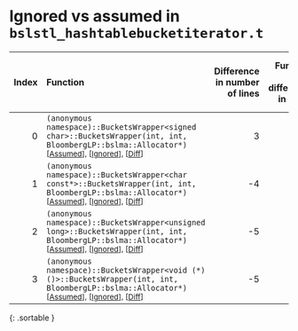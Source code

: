 # Ignored vs assumed in `bslstl_hashtablebucketiterator.t`

<script src="../sorttable.js"></script>

|   Index | Function                                                                                                                                                                                                  |   Difference in number of lines |   Function size difference in bytes | Number of lines in assumed build   | Number of bytes in assumed build   | Number of lines in ignored build   | Number of bytes in ignored build   |
|--------:|:----------------------------------------------------------------------------------------------------------------------------------------------------------------------------------------------------------|--------------------------------:|------------------------------------:|:-----------------------------------|:-----------------------------------|:-----------------------------------|:-----------------------------------|
|       0 | `(anonymous namespace)::BucketsWrapper<signed char>::BucketsWrapper(int, int, BloombergLP::bslma::Allocator*)` <sup>\[[Assumed](0.assume.s.txt)\], \[[Ignored](0.none.s.txt)\], \[[Diff](0.diff.html)\]   |                               3 |                                   0 | 1,424                              | 4,298,864                          | 1,424                              | 4,298,864                          |
|       1 | `(anonymous namespace)::BucketsWrapper<char const*>::BucketsWrapper(int, int, BloombergLP::bslma::Allocator*)` <sup>\[[Assumed](1.assume.s.txt)\], \[[Ignored](1.none.s.txt)\], \[[Diff](1.diff.html)\]   |                              -4 |                                 -16 | 1,456                              | 4,301,824                          | 1,472                              | 4,301,888                          |
|       2 | `(anonymous namespace)::BucketsWrapper<unsigned long>::BucketsWrapper(int, int, BloombergLP::bslma::Allocator*)` <sup>\[[Assumed](2.assume.s.txt)\], \[[Ignored](2.none.s.txt)\], \[[Diff](2.diff.html)\] |                              -5 |                                 -64 | 1,408                              | 4,300,352                          | 1,472                              | 4,300,352                          |
|       3 | `(anonymous namespace)::BucketsWrapper<void (*)()>::BucketsWrapper(int, int, BloombergLP::bslma::Allocator*)` <sup>\[[Assumed](3.assume.s.txt)\], \[[Ignored](3.none.s.txt)\], \[[Diff](3.diff.html)\]    |                              -5 |                                 -64 | 1,408                              | 4,304,816                          | 1,472                              | 4,304,960                          |
{: .sortable }
